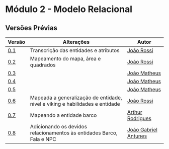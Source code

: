 # Módulo 2 - Modelo Relacional

## Versões Prévias

| Versão | Alterações | Autor | 
| ------ | ---------- | ----- |
| [0.1](./vikings_MRel-v0.1.png) | Transcrição das entidades e atributos | [João Rossi](https://github.com/bielrossi15) |
| [0.2](./vikings_MRel-v0.2.png) | Mapeamento do mapa, área e quadrados | [João Rossi](https://github.com/bielrossi15) |
| [0.3](./vikings_MRel-v0.3.png) | | [João Matheus](https://github.com/J-Matheus) |
| [0.4](./vikings_MRel-v0.4.png) | | [João Matheus](https://github.com/J-Matheus) |
| [0.5](./vikings_MRel-v0.5.png) | | [João Matheus](https://github.com/J-Matheus) |
| [0.6](./vikings_MRel-v0.6.png) | Mapeada a generalização de entidade, nível e viking e habilidades e entidade | [João Rossi](https://github.com/bielrossi15) |
| [0.7](./vikings_MRel_v0.7.drawio.png) | Mapeando a entidade barco | [Arthur Rodrigues](https://github.com/arthurarp) |
| [0.8](./vikings_MRel_v0.8.png) | Adicionando os devidos relacionamentos às entidades Barco, Fala e NPC | [João Gabriel Antunes](https://github.com/flyerjohn) |

